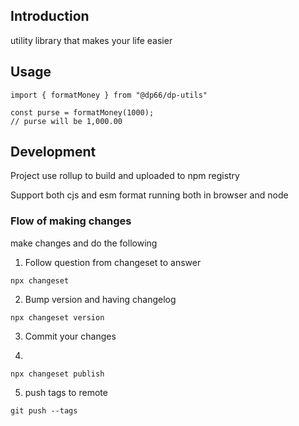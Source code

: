 ## Introduction

utility library that makes your life easier

## Usage

```
import { formatMoney } from "@dp66/dp-utils"

const purse = formatMoney(1000);
// purse will be 1,000.00
```

## Development

Project use rollup to build and uploaded to npm registry

Support both cjs and esm format running both in browser and node

### Flow of making changes

make changes and do the following

1. Follow question from changeset to answer

```
npx changeset
```

2. Bump version and having changelog

```
npx changeset version
```

3. Commit your changes

4.

```
npx changeset publish
```

5.  push tags to remote

```
git push --tags
```
